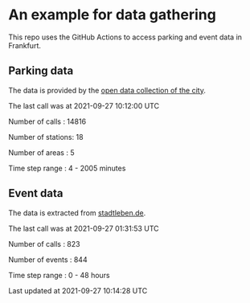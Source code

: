 # An example for data gathering

This repo uses the GitHub Actions to access parking and event data in Frankfurt.

## Parking data
The data is provided by the [open data collection of the city](https://www.offenedaten.frankfurt.de/).

The last call was at 2021-09-27 10:12:00 UTC

Number of calls   : 14816

Number of stations:    18

Number of areas   :     5

Time step range   :     4 -  2005 minutes


## Event data
The data is extracted from [stadtleben.de](https://stadtleben.de/frankfurt/).

The last call was at 2021-09-27 01:31:53 UTC

Number of calls   : 823

Number of events  : 844

Time step range   :   0 -  48 hours


Last updated at 2021-09-27 10:14:28 UTC
